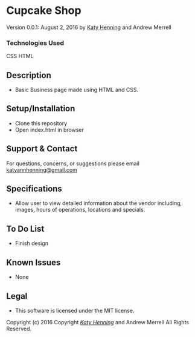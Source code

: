 # Cupcake Shop
Version 0.0.1: August 2, 2016
by [Katy Henning](https://katycodes.github.io/portfolio) and Andrew Merrell

### Technologies Used
CSS HTML

## Description
* Basic Business page made using HTML and CSS.

## Setup/Installation

* Clone this repository
* Open index.html in browser

## Support & Contact
For questions, concerns, or suggestions please email katyannhenning@gmail.com

## Specifications
* Allow user to view detailed information about the vendor including, images, hours of operations, locations and specials.

## To Do List
* Finish design

## Known Issues
* None

## Legal
* This software is licensed under the MIT license.


Copyright (c) 2016 Copyright _[Katy Henning](https://katycodes.github.io/portfolio)_ and Andrew Merrell All Rights Reserved.
